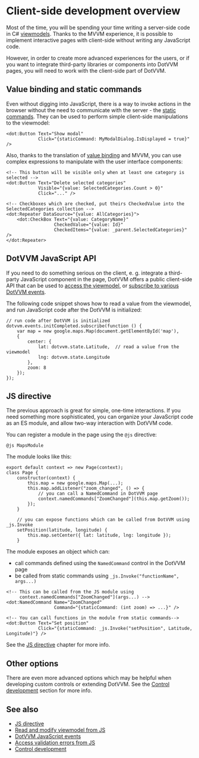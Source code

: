 # Client-side development overview

Most of the time, you will be spending your time writing a server-side code in C# [viewmodels](~/pages/concepts/viewmodels/overview). Thanks to the MVVM experience, it is possible to implement interactive pages with client-side without writing any JavaScript code. 

However, in order to create more advanced experiences for the users, or if you want to integrate third-party libraries or components into DotVVM pages, you will need to work with the client-side part of DotVVM. 

## Value binding and static commands

Even without digging into JavaScript, there is a way to invoke actions in the browser without the need to communicate with the server - the [static commands](~/pages/concepts/respond-to-user-actions/static-commands). They can be used to perform simple client-side manipulations to the viewmodel:

```DOTHTML
<dot:Button Text="Show modal" 
            Click="{staticCommand: MyModalDialog.IsDisplayed = true}" />
```

Also, thanks to the translation of [value binding](~/pages/concepts/data-binding/value-binding) and MVVM, you can use complex expressions to manipulate with the user interface components:

```DOTHTML
<!-- This button will be visible only when at least one category is selected -->
<dot:Button Text="Delete selected categories"
            Visible="{value: SelectedCategories.Count > 0}" 
            Click="..." />

<!-- Checkboxes which are checked, put theirs CheckedValue into the SelectedCategories collection -->
<dot:Repeater DataSource="{value: AllCategories}">
    <dot:CheckBox Text="{value: CategoryName}" 
                  CheckedValue="{value: Id}"
                  CheckedItems="{value: _parent.SelectedCategories}" />
</dot:Repeater>
```

## DotVVM JavaScript API

If you need to do something serious on the client, e. g. integrate a third-party JavaScript component in the page, DotVVM offers a public client-side API that can be used to [access the viewmodel](read-and-modify-viewmodel-from-js), or [subscribe to various DotVVM events](dotvvm-javascript-events).

The following code snippet shows how to read a value from the viewmodel, and run JavaScript code after the DotVVM is initialized:

```JS
// run code after DotVVM is initialized
dotvvm.events.initCompleted.subscribe(function () {
    var map = new google.maps.Map(document.getElementById('map'),
    {
        center: {
            lat: dotvvm.state.Latitude,  // read a value from the viewmodel
            lng: dotvvm.state.Longitude
        },
        zoom: 8
    });
});
```

## JS directive

The previous approach is great for simple, one-time interactions. If you need something more sophisticated, you can organize your JavaScript code as an ES module, and allow two-way interaction with DotVVM code.

You can register a module in the page using the `@js` directive:

```DOTHTML
@js MapsModule
```

The module looks like this:

```JS
export default context => new Page(context);
class Page {
    constructor(context) {
        this.map = new google.maps.Map(...);
        this.map.addListener("zoom_changed", () => {
            // you can call a NamedCommand in DotVVM page
            context.namedCommands["ZoomChanged"](this.map.getZoom());
        });
    }

    // you can expose functions which can be called from DotVVM using _js.Invoke
    setPosition(latitude, longitude) {
        this.map.setCenter({ lat: latitude, lng: longitude });
    }
```

The module exposes an object which can:
* call commands defined using the `NamedCommand` control in the DotVVM page
* be called from static commands using `_js.Invoke("functionName", args...)`

```DOTHTML
<!-- This can be called from the JS module using 
     context.namedCommands["ZoomChanged"](args...) -->
<dot:NamedCommand Name="ZoomChanged" 
                  Command="{staticCommand: (int zoom) => ...}" />

<!-- You can call functions in the module from static commands-->
<dot:Button Text="Set position"
            Click="{staticCommand: _js.Invoke("setPosition", Latitude, Longitude)"} />
```

See the [JS directive](js-directive/overview) chapter for more info.

## Other options

There are even more advanced options which may be helpful when developing custom controls or extending DotVVM. See the [Control development](~/pages/concepts/control-development/introduction) section for more info.

## See also

* [JS directive](js-directive/overview)
* [Read and modify viewmodel from JS](read-and-modify-viewmodel-from-js)
* [DotVVM JavaScript events](dotvvm-javascript-events)
* [Access validation errors from JS](access-validation-errors-from-js)
* [Control development](~/pages/concepts/control-development/introduction)